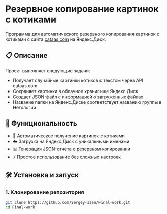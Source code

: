 # Резервное копирование картинок с котиками

Программа для автоматического резервного копирования картинок с котиками с сайта [cataas.com](https://cataas.com/) на Яндекс.Диск.

## 📋 Описание

Проект выполняет следующие задачи:
- Получает случайные картинки котиков с текстом через API cataas.com
- Сохраняет картинки в облачное хранилище Яндекс.Диск
- Создает JSON-файл с информацией о загруженных файлах
- Название папки на Яндекс.Диске соответствует названию группы в Нетологии

## 🚀 Функциональность

- 📸 Автоматическое получение картинок с котиками
- ☁️ Загрузка на Яндекс.Диск с уникальными именами
- 📊 Генерация JSON-отчета о резервном копировании
- ⚡ Простое использование без сложных настроек

## 🛠️ Установка и запуск

### 1. Клонирование репозитория
```bash
git clone https://github.com/Sergey-Izen/Final-work.git
cd Final-work
